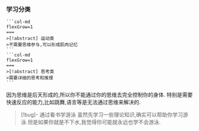 ### 学习分类

````col
```col-md
flexGrow=1
===
>[!abstract] 运动类
>不需要思维参与,可以形成肌肉记忆
```
```col-md
flexGrow=1
===
>[!abstract] 思考类
>需要详细的思考和推理
```

````

因为思维是后天形成的,所以你不能通过你的思维去完全控制你的身体. 特别是需要快速反应的能力,比如跳舞,语言等是无法通过思维来解决的. 

> [!bug]- 通过看书学游泳
> 虽然先学习一些理论知识,确实可以帮助你学习游泳.但是如果你就是不下水,我觉得你可能就永远也学不会游泳.  
